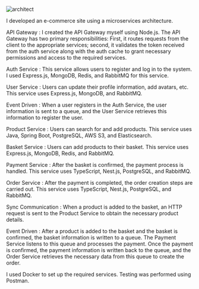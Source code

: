 ![architect](https://github.com/user-attachments/assets/dbf1ea7a-47e5-4ae6-afab-1a37c4696edb)

I developed an e-commerce site using a microservices architecture.

API Gateway : I created the API Gateway myself using Node.js. The API Gateway has two primary responsibilities: First, it routes requests from the client to the appropriate services; second, it validates the token received from the auth service along with the auth cache to grant necessary permissions and access to the required services.

Auth Service : This service allows users to register and log in to the system. I used Express.js, MongoDB, Redis, and RabbitMQ for this service.

User Service : Users can update their profile information, add avatars, etc. This service uses Express.js, MongoDB, and RabbitMQ.

Event Driven : When a user registers in the Auth Service, the user information is sent to a queue, and the User Service retrieves this information to register the user.

Product Service : Users can search for and add products. This service uses Java, Spring Boot, PostgreSQL, AWS S3, and Elasticsearch.

Basket Service : Users can add products to their basket. This service uses Express.js, MongoDB, Redis, and RabbitMQ.

Payment Service : After the basket is confirmed, the payment process is handled. This service uses TypeScript, Nest.js, PostgreSQL, and RabbitMQ.

Order Service : After the payment is completed, the order creation steps are carried out. This service uses TypeScript, Nest.js, PostgreSQL, and RabbitMQ.

Sync Communication : When a product is added to the basket, an HTTP request is sent to the Product Service to obtain the necessary product details.

Event Driven : After a product is added to the basket and the basket is confirmed, the basket information is written to a queue. The Payment Service listens to this queue and processes the payment. Once the payment is confirmed, the payment information is written back to the queue, and the Order Service retrieves the necessary data from this queue to create the order.

I used Docker to set up the required services. Testing was performed using Postman.